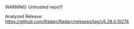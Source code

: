WARNING: Untrusted repo!!!

Analyzed Release: https://github.com/Radarr/Radarr/releases/tag/v5.28.0.10274